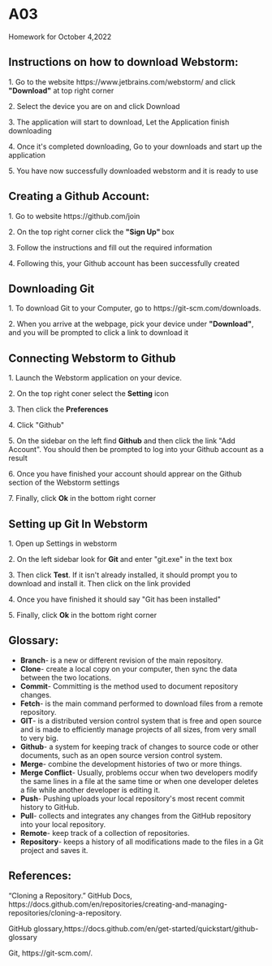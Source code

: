 # A03
Homework for October 4,2022

<h2> Instructions on how to download Webstorm:</h2>
<p>1. Go to the website https://www.jetbrains.com/webstorm/ and click <b>"Download"</b> at top right corner </p>
<p>2. Select the device you are on and click Download <p> 
<p>3. The application will start to download, Let the Application finish downloading </p>
<p>4. Once it's completed downloading, Go to your downloads and start up the application</p> 
<p>5. You have now successfully downloaded webstorm and it is ready to use</p>
<h2>Creating a Github Account:</h2>
<p>1. Go to website https://github.com/join </p>
<p>2. On the top right corner click the <b>"Sign Up" </b>box</p>
<p>3. Follow the instructions and fill out the required information</p> 
<p>4. Following this, your Github account has been successfully created</p>
<h2>Downloading Git</h2>
<p>1. To download Git to your Computer, go to https://git-scm.com/downloads.</p>
<p>2. When you arrive at the webpage, pick your device under <b>"Download"</b>, and you will be prompted to click a link to download it</p>
<h2>Connecting Webstorm to Github</h2> 
<p>1. Launch the Webstorm application on your device.</p> 
<p>2. On the top right coner select the <b>Setting</b> icon</p>
<p>3. Then click the <b>Preferences</b></p>
<p>4. Click "Github" </p>
<p>5. On the sidebar on the left find <b>Github</b> and then click the link "Add Account". You should then be prompted to log into your Github account as a result</p>
<p>6. Once you have finished your account should apprear on the Github section of the Webstorm settings</p>
<p>7. Finally, click <b>Ok</b> in the bottom right corner</p>
<h2>Setting up Git In Webstorm</h2>
<p>1. Open up Settings in webstorm</p>
<p>2. On the left sidebar look for <b>Git</b> and enter "git.exe" in the text box
<p>3. Then click <b>Test</b>. If it isn't already installed, it should prompt you to download and install it. Then click on the link provided</p>
<p>4. Once you have finished it should say "Git has been installed"</p>
<p>5. Finally, click <b>Ok</b> in the bottom right corner</p>
<h2>Glossary:</h2>
<ul>
  <li><b>Branch</b>- is a new or different revision of the main repository.</li>
  <li><b>Clone</b>- create a local copy on your computer, then sync the data between the two locations.</li>
  <li><b>Commit</b>- Committing is the method used to document repository changes.</li>
  <li><b>Fetch</b>- is the main command performed to download files from a remote repository.</li>
  <li><b>GIT</b>- is a distributed version control system that is free and open source and is made to efficiently manage projects of all sizes, from very small to very big.</li>
  <li><b>Github</b>- a system for keeping track of changes to source code or other documents, such as an open source version control system.</li>
  <li><b>Merge</b>- combine the development histories of two or more things.</li>
  <li><b>Merge Conflict</b>- Usually, problems occur when two developers modify the same lines in a file at the same time or when one developer deletes a file while another developer is editing it.</li>
  <li><b>Push</b>- Pushing uploads your local repository's most recent commit history to GitHub.</li>
  <li><b>Pull</b>- collects and integrates any changes from the GitHub repository into your local repository.</li>
  <li><b>Remote</b>- keep track of a collection of repositories.</li>
  <li><b>Repository</b>- keeps a history of all modifications made to the files in a Git project and saves it.</li>
</ul>
 <h2>References:</h2> 
 <p>“Cloning a Repository.” GitHub Docs, https://docs.github.com/en/repositories/creating-and-managing-repositories/cloning-a-repository.</p>
 <p>GitHub glossary,https://docs.github.com/en/get-started/quickstart/github-glossary </p>
 <p>Git, https://git-scm.com/. </p>
